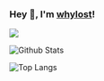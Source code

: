 ### Hey 👋, I'm [whylost](https://github.com/whylost)!
![](https://visitor-badge.glitch.me/badge?page_id=whylost)

![Github Stats](https://github-readme-stats.vercel.app/api?username=whylost&show_icons=true&theme=buefy)

![Top Langs](https://github-readme-stats.vercel.app/api/top-langs/?username=whylost&show_icons=true&theme=buefy&layout=compact)

<!--
**whylost/whylost** is a ✨ _special_ ✨ repository because its `README.md` (this file) appears on your GitHub profile.

Here are some ideas to get you started:

- 🔭 I’m currently working on ...
- 🌱 I’m currently learning ...
- 👯 I’m looking to collaborate on ...
- 🤔 I’m looking for help with ...
- 💬 Ask me about ...
- 📫 How to reach me: ...
- 😄 Pronouns: ...
- ⚡ Fun fact: ...
-->
